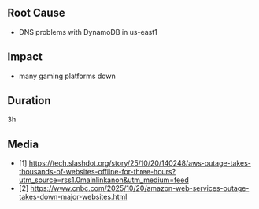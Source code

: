 ## Root Cause

- DNS problems with DynamoDB in us-east1

## Impact

- many gaming platforms down

## Duration

3h

## Media

- \[1] https://tech.slashdot.org/story/25/10/20/140248/aws-outage-takes-thousands-of-websites-offline-for-three-hours?utm_source=rss1.0mainlinkanon&utm_medium=feed
- \[2] https://www.cnbc.com/2025/10/20/amazon-web-services-outage-takes-down-major-websites.html

